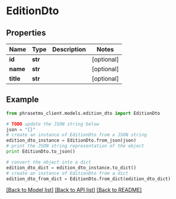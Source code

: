# EditionDto

## Properties

| Name      | Type    | Description | Notes      |
| --------- | ------- | ----------- | ---------- |
| **id**    | **str** |             | [optional] |
| **name**  | **str** |             | [optional] |
| **title** | **str** |             | [optional] |

## Example

```python
from phrasetms_client.models.edition_dto import EditionDto

# TODO update the JSON string below
json = "{}"
# create an instance of EditionDto from a JSON string
edition_dto_instance = EditionDto.from_json(json)
# print the JSON string representation of the object
print EditionDto.to_json()

# convert the object into a dict
edition_dto_dict = edition_dto_instance.to_dict()
# create an instance of EditionDto from a dict
edition_dto_from_dict = EditionDto.from_dict(edition_dto_dict)
```

[[Back to Model list]](../README.md#documentation-for-models) [[Back to API list]](../README.md#documentation-for-api-endpoints) [[Back to README]](../README.md)
